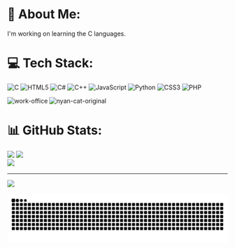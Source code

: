 # 💫 About Me:
I'm working on learning the C languages.


# 💻 Tech Stack:
![C](https://img.shields.io/badge/c-%2300599C.svg?style=for-the-badge&logo=c&logoColor=white) ![HTML5](https://img.shields.io/badge/html5-%23E34F26.svg?style=for-the-badge&logo=html5&logoColor=white) ![C#](https://img.shields.io/badge/c%23-%23239120.svg?style=for-the-badge&logo=csharp&logoColor=white) ![C++](https://img.shields.io/badge/c++-%2300599C.svg?style=for-the-badge&logo=c%2B%2B&logoColor=white) ![JavaScript](https://img.shields.io/badge/javascript-%23323330.svg?style=for-the-badge&logo=javascript&logoColor=%23F7DF1E) ![Python](https://img.shields.io/badge/python-3670A0?style=for-the-badge&logo=python&logoColor=ffdd54) ![CSS3](https://img.shields.io/badge/css3-%231572B6.svg?style=for-the-badge&logo=css3&logoColor=white) ![PHP](https://img.shields.io/badge/php-%23777BB4.svg?style=for-the-badge&logo=php&logoColor=white)

![work-office](https://github.com/user-attachments/assets/60a5d0a9-4a72-4a96-906a-8c672f897963)   ![nyan-cat-original](https://github.com/user-attachments/assets/19d953d2-0bad-4d81-8221-58569ba2f673)


# 📊 GitHub Stats:
![](https://github-readme-stats.vercel.app/api?username=BananKing1&theme=dark&hide_border=false&include_all_commits=false&count_private=false) ![](https://nirzak-streak-stats.vercel.app/?user=BananKing1&theme=dark&hide_border=false)<br/>
![](https://github-readme-stats.vercel.app/api/top-langs/?username=BananKing1&theme=dark&hide_border=false&include_all_commits=false&count_private=false&layout=compact)

---
[![](https://visitcount.itsvg.in/api?id=BananKing1&icon=0&color=0)](https://visitcount.itsvg.in)

<!-- Proudly created with GPRM ( https://gprm.itsvg.in ) -->

<picture>
  <source media="(prefers-color-scheme: dark)" srcset="https://raw.githubusercontent.com/BananKing1/BananKing1/output/github-snake-dark.svg" />
  <source media="(prefers-color-scheme: light)" srcset="https://raw.githubusercontent.com/BananKing1/BananKing1/output/github-snake.svg" />
  <img alt="github-snake" src="https://raw.githubusercontent.com/BananKing1/BananKing1/output/github-snake.svg" />
</picture>
